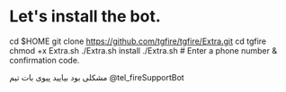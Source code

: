 # Let's install the bot.
cd $HOME
git clone https://github.com/tgfire/tgfire/Extra.git
cd tgfire
chmod +x Extra.sh
./Extra.sh install
./Extra.sh # Enter a phone number & confirmation code.

مشکلی بود بیایید پیوی بات تیم  @tel_fireSupportBot
